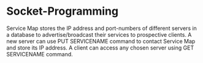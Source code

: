 # Socket-Programming
Service Map stores the IP address and port-numbers of different servers in a database to advertise/broadcast their services to prospective clients. A new server can use PUT SERVICENAME command to contact Service Map and store its IP address. A client can access any chosen server using GET SERVICENAME command. 
